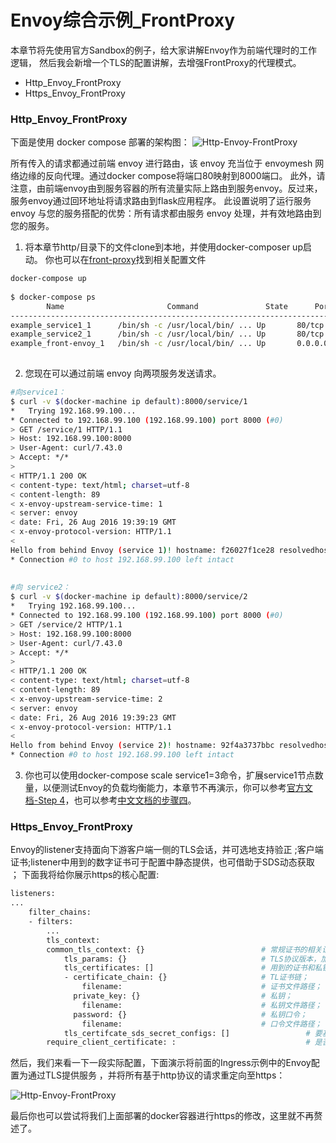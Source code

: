 # Envoy综合示例_FrontProxy
本章节将先使用官方Sandbox的例子，给大家讲解Envoy作为前端代理时的工作逻辑，
然后我会新增一个TLS的配置讲解，去增强FrontProxy的代理模式。

 
- Http_Envoy_FrontProxy
- Https_Envoy_FrontProxy

### Http_Envoy_FrontProxy

下面是使用 docker compose 部署的架构图：
![Http-Envoy-FrontProxy](https://github-aaron89.oss-cn-beijing.aliyuncs.com/istio/envoy_frontproxy.png)

所有传入的请求都通过前端 envoy 进行路由，该 envoy 充当位于 envoymesh 网络边缘的反向代理。通过docker compose将端口80映射到8000端口。
此外，请注意，由前端envoy由到服务容器的所有流量实际上路由到服务envoy。反过来，服务envoy通过回环地址将请求路由到flask应用程序。
此设置说明了运行服务 envoy 与您的服务搭配的优势：所有请求都由服务 envoy 处理，并有效地路由到您的服务。

1) 将本章节http/目录下的文件clone到本地，并使用docker-composer up启动。 你也可以在[front-proxy](https://github.com/envoyproxy/envoy/tree/master/examples/front-proxy)找到相关配置文件
```bash
docker-compose up
    
$ docker-compose ps
        Name                       Command               State      Ports
-------------------------------------------------------------------------------------------------------------
example_service1_1      /bin/sh -c /usr/local/bin/ ... Up       80/tcp
example_service2_1      /bin/sh -c /usr/local/bin/ ... Up       80/tcp
example_front-envoy_1   /bin/sh -c /usr/local/bin/ ... Up       0.0.0.0:8000->80/tcp, 0.0.0.0:8001->8001/tcp
    
```

2) 您现在可以通过前端 envoy 向两项服务发送请求。
```bash
#向service1：
$ curl -v $(docker-machine ip default):8000/service/1
*   Trying 192.168.99.100...
* Connected to 192.168.99.100 (192.168.99.100) port 8000 (#0)
> GET /service/1 HTTP/1.1
> Host: 192.168.99.100:8000
> User-Agent: curl/7.43.0
> Accept: */*
>
< HTTP/1.1 200 OK
< content-type: text/html; charset=utf-8
< content-length: 89
< x-envoy-upstream-service-time: 1
< server: envoy
< date: Fri, 26 Aug 2016 19:39:19 GMT
< x-envoy-protocol-version: HTTP/1.1
<
Hello from behind Envoy (service 1)! hostname: f26027f1ce28 resolvedhostname: 172.19.0.6
* Connection #0 to host 192.168.99.100 left intact
    
    
#向 service2：
$ curl -v $(docker-machine ip default):8000/service/2
*   Trying 192.168.99.100...
* Connected to 192.168.99.100 (192.168.99.100) port 8000 (#0)
> GET /service/2 HTTP/1.1
> Host: 192.168.99.100:8000
> User-Agent: curl/7.43.0
> Accept: */*
>
< HTTP/1.1 200 OK
< content-type: text/html; charset=utf-8
< content-length: 89
< x-envoy-upstream-service-time: 2
< server: envoy
< date: Fri, 26 Aug 2016 19:39:23 GMT
< x-envoy-protocol-version: HTTP/1.1
<
Hello from behind Envoy (service 2)! hostname: 92f4a3737bbc resolvedhostname: 172.19.0.2
* Connection #0 to host 192.168.99.100 left intact

```

3) 你也可以使用docker-compose scale service1=3命令，扩展service1节点数量，以便测试Envoy的负载均衡能力，本章节不再演示，你可以参考[官方文档-Step 4](https://www.envoyproxy.io/docs/envoy/latest/start/sandboxes/front_proxy)，也可以参考[中文文档的步骤四](https://www.servicemesher.com/envoy/start/sandboxes/front_proxy.html)。

### Https_Envoy_FrontProxy

Envoy的listener支持面向下游客户端一侧的TLS会话，并可选地支持验正 ;客户端证书;listener中用到的数字证书可于配置中静态提供，也可借助于SDS动态获取 ；
下面我将给你展示https的核心配置:
```bash
listeners:
...
    filter_chains:
    - filters:
        ...
        tls_context:
        common_tls_context: {}                          # 常规证书的相关设置；
            tls_params: {}                              # TLS协议版本，加密套件等；
            tls_certificates: []                        # 用到的证书和私钥文件等；
            - certificate_chain: {}                     # TL证书链；
                filename:                               # 证书文件路径；
              private_key: {}                           # 私钥；
                filename:                               # 私钥文件路径；
              password: {}                              # 私钥口令；
                filename:                               # 口令文件路径；
            tls_certifcate_sds_secret_configs: []                 # 要基于SDS API获取TLS会话的相关信息时的配置；
        require_client_certificate: :                             # 是否验正客户端证书；
```

然后，我们来看一下一段实际配置，下面演示将前面的Ingress示例中的Envoy配置为通过TLS提供服务 ，并将所有基于http协议的请求重定向至https：

![Http-Envoy-FrontProxy](https://github-aaron89.oss-cn-beijing.aliyuncs.com/istio/envoy_frontproxy_https.png)

最后你也可以尝试将我们上面部署的docker容器进行https的修改，这里就不再赘述了。